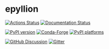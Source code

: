 # epyllion

[![Actions Status][actions-badge]][actions-link]
[![Documentation Status][rtd-badge]][rtd-link]

[![PyPI version][pypi-version]][pypi-link]
[![Conda-Forge][conda-badge]][conda-link]
[![PyPI platforms][pypi-platforms]][pypi-link]

[![GitHub Discussion][github-discussions-badge]][github-discussions-link]
[![Gitter][gitter-badge]][gitter-link]

<!-- prettier-ignore-start -->
[actions-badge]:            https://github.com/tom65536/epyllion/workflows/CI/badge.svg
[actions-link]:             https://github.com/tom65536/epyllion/actions
[conda-badge]:              https://img.shields.io/conda/vn/conda-forge/epyllion
[conda-link]:               https://github.com/conda-forge/epyllion-feedstock
[github-discussions-badge]: https://img.shields.io/static/v1?label=Discussions&message=Ask&color=blue&logo=github
[github-discussions-link]:  https://github.com/tom65536/epyllion/discussions
[gitter-badge]:             https://badges.gitter.im/Join%20Chat.svg
[gitter-link]: https://matrix.to/#/#epyllion:gitter.im
[pypi-link]:                https://pypi.org/project/epyllion/
[pypi-platforms]:           https://img.shields.io/pypi/pyversions/epyllion
[pypi-version]:             https://img.shields.io/pypi/v/epyllion
[rtd-badge]:                https://readthedocs.org/projects/epyllion/badge/?version=latest
[rtd-link]:                 https://epyllion.readthedocs.io/en/latest/?badge=latest

<!-- prettier-ignore-end -->
